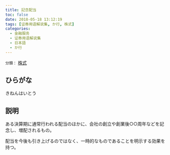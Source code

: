 ```yaml
---
title: 記念配当
toc: false
date: 2018-05-18 13:12:19
tags: [证券用语解说集, か行, 株式]
categories:
  - 金融服务
  - 证券用语解说集
  - 日本語
  - か行
---
```


`分類：` [株式](/tags/株式/)

## ひらがな

きねんはいとう

## 説明

ある決算期に通常行われる配当のほかに、会社の創立や創業後○○周年などを記念し、増配されるもの。

配当を今後も引き上げるのではなく、一時的なものであることを明示する効果を持つ。
